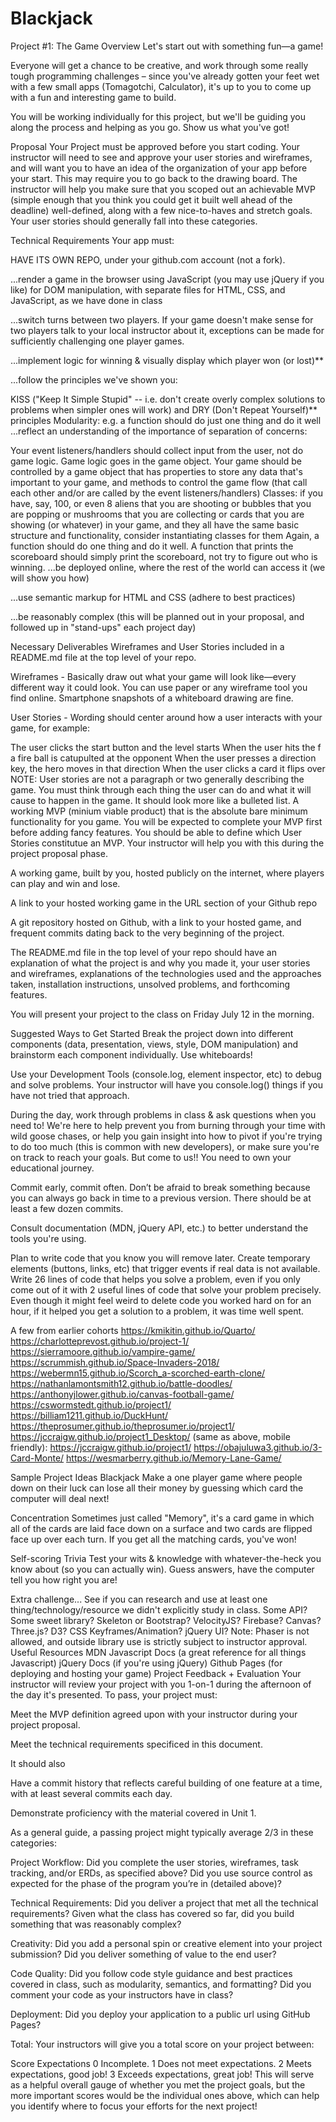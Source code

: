 # Blackjack

Project #1: The Game
Overview
Let's start out with something fun—a game!

Everyone will get a chance to be creative, and work through some really tough programming challenges – since you've already gotten your feet wet with a few small apps (Tomagotchi, Calculator), it's up to you to come up with a fun and interesting game to build.

You will be working individually for this project, but we'll be guiding you along the process and helping as you go. Show us what you've got!

Proposal
Your Project must be approved before you start coding. Your instructor will need to see and approve your user stories and wireframes, and will want you to have an idea of the organization of your app before your start. This may require you to go back to the drawing board. The instructor will help you make sure that you scoped out an achievable MVP (simple enough that you think you could get it built well ahead of the deadline) well-defined, along with a few nice-to-haves and stretch goals. Your user stories should generally fall into these categories.

Technical Requirements
Your app must:

HAVE ITS OWN REPO, under your github.com account (not a fork).

...render a game in the browser using JavaScript (you may use jQuery if you like) for DOM manipulation, with separate files for HTML, CSS, and JavaScript, as we have done in class

...switch turns between two players. If your game doesn't make sense for two players talk to your local instructor about it, exceptions can be made for sufficiently challenging one player games.

...implement logic for winning & visually display which player won (or lost)**

...follow the principles we've shown you:

KISS ("Keep It Simple Stupid" -- i.e. don't create overly complex solutions to problems when simpler ones will work) and
DRY (Don't Repeat Yourself)** principles
Modularity:
e.g. a function should do just one thing and do it well
...reflect an understanding of the importance of separation of concerns:

Your event listeners/handlers should collect input from the user, not do game logic. Game logic goes in the game object.
Your game should be controlled by a game object that has properties to store any data that's important to your game, and methods to control the game flow (that call each other and/or are called by the event listeners/handlers)
Classes: if you have, say, 100, or even 8 aliens that you are shooting or bubbles that you are popping or mushrooms that you are collecting or cards that you are showing (or whatever) in your game, and they all have the same basic structure and functionality, consider instantiating classes for them
Again, a function should do one thing and do it well. A function that prints the scoreboard should simply print the scoreboard, not try to figure out who is winning.
...be deployed online, where the rest of the world can access it (we will show you how)

...use semantic markup for HTML and CSS (adhere to best practices)

...be reasonably complex (this will be planned out in your proposal, and followed up in "stand-ups" each project day)

Necessary Deliverables
Wireframes and User Stories included in a README.md file at the top level of your repo.

Wireframes - Basically draw out what your game will look like—every different way it could look. You can use paper or any wireframe tool you find online. Smartphone snapshots of a whiteboard drawing are fine.

User Stories - Wording should center around how a user interacts with your game, for example:

The user clicks the start button and the level starts
When the user hits the f a fire ball is catupulted at the opponent
When the user presses a direction key, the hero moves in that direction
When the user clicks a card it flips over
NOTE: User stories are not a paragraph or two generally describing the game. You must think through each thing the user can do and what it will cause to happen in the game. It should look more like a bulleted list.
A working MVP (minium viable product) that is the absolute bare minimum functionality for you game. You will be expected to complete your MVP first before adding fancy features. You should be able to define which User Stories constitutue an MVP. Your instructor will help you with this during the project proposal phase.

A working game, built by you, hosted publicly on the internet, where players can play and win and lose.

A link to your hosted working game in the URL section of your Github repo

A git repository hosted on Github, with a link to your hosted game, and frequent commits dating back to the very beginning of the project.

The README.md file in the top level of your repo should have an explanation of what the project is and why you made it, your user stories and wireframes, explanations of the technologies used and the approaches taken, installation instructions, unsolved problems, and forthcoming features.

You will present your project to the class on Friday July 12 in the morning.

Suggested Ways to Get Started
Break the project down into different components (data, presentation, views, style, DOM manipulation) and brainstorm each component individually. Use whiteboards!

Use your Development Tools (console.log, element inspector, etc) to debug and solve problems. Your instructor will have you console.log() things if you have not tried that approach.

During the day, work through problems in class & ask questions when you need to! We're here to help prevent you from burning through your time with wild goose chases, or help you gain insight into how to pivot if you're trying to do too much (this is common with new developers), or make sure you're on track to reach your goals. But come to us!! You need to own your educational journey.

Commit early, commit often. Don’t be afraid to break something because you can always go back in time to a previous version. There should be at least a few dozen commits.

Consult documentation (MDN, jQuery API, etc.) to better understand the tools you're using.

Plan to write code that you know you will remove later. Create temporary elements (buttons, links, etc) that trigger events if real data is not available. Write 26 lines of code that helps you solve a problem, even if you only come out of it with 2 useful lines of code that solve your problem precisely. Even though it might feel weird to delete code you worked hard on for an hour, if it helped you get a solution to a problem, it was time well spent.

A few from earlier cohorts
https://kmikitin.github.io/Quarto/ 
https://charlotteprevost.github.io/project-1/ 
https://sierramoore.github.io/vampire-game/ 
https://scrummish.github.io/Space-Invaders-2018/ 
https://webermn15.github.io/Scorch_a-scorched-earth-clone/ 
https://nathanlamontsmith12.github.io/battle-doodles/ 
https://anthonyjlower.github.io/canvas-football-game/ 
https://cswormstedt.github.io/project1/ 
https://billiam1211.github.io/DuckHunt/ 
https://theprosumer.github.io/theprosumer.io/project1/
https://jccraigw.github.io/project1_Desktop/ 
(same as above, mobile friendly): https://jccraigw.github.io/project1/ 
https://obajuluwa3.github.io/3-Card-Monte/ 
https://wesmarberry.github.io/Memory-Lane-Game/ 

Sample Project Ideas
Blackjack
Make a one player game where people down on their luck can lose all their money by guessing which card the computer will deal next!

Concentration
Sometimes just called "Memory", it's a card game in which all of the cards are laid face down on a surface and two cards are flipped face up over each turn. If you get all the matching cards, you've won!

Self-scoring Trivia
Test your wits & knowledge with whatever-the-heck you know about (so you can actually win). Guess answers, have the computer tell you how right you are!

Extra challenge...
See if you can research and use at least one thing/technology/resource we didn't explicitly study in class. Some API? Some sweet library? Skeleton or Bootstrap? VelocityJS? Firebase? Canvas? Three.js? D3? CSS Keyframes/Animation? jQuery UI? Note: Phaser is not allowed, and outside library use is strictly subject to instructor approval.
Useful Resources
MDN Javascript Docs (a great reference for all things Javascript)
jQuery Docs (if you're using jQuery)
Github Pages (for deploying and hosting your game)
Project Feedback + Evaluation
Your instructor will review your project with you 1-on-1 during the afternoon of the day it's presented. To pass, your project must:

Meet the MVP definition agreed upon with your instructor during your project proposal.

Meet the technical requirements specificed in this document.

It should also

Have a commit history that reflects careful building of one feature at a time, with at least several commits each day.

Demonstrate proficiency with the material covered in Unit 1.

As a general guide, a passing project might typically average 2/3 in these categories:

Project Workflow: Did you complete the user stories, wireframes, task tracking, and/or ERDs, as specified above? Did you use source control as expected for the phase of the program you’re in (detailed above)?

Technical Requirements: Did you deliver a project that met all the technical requirements? Given what the class has covered so far, did you build something that was reasonably complex?

Creativity: Did you add a personal spin or creative element into your project submission? Did you deliver something of value to the end user?

Code Quality: Did you follow code style guidance and best practices covered in class, such as modularity, semantics, and formatting? Did you comment your code as your instructors have in class?

Deployment: Did you deploy your application to a public url using GitHub Pages?

Total: Your instructors will give you a total score on your project between:

Score	Expectations
0	Incomplete.
1	Does not meet expectations.
2	Meets expectations, good job!
3	Exceeds expectations, great job!
This will serve as a helpful overall gauge of whether you met the project goals, but the more important scores would be the individual ones above, which can help you identify where to focus your efforts for the next project!
